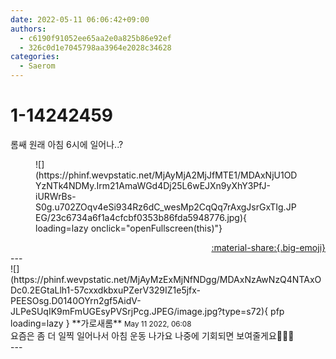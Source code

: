```yaml
---
date: 2022-05-11 06:06:42+09:00
authors:
  - c6190f91052ee65aa2e0a825b86e92ef
  - 326c0d1e7045798aa3964e2028c34628
categories:
  - Saerom
---
```


# 1-14242459

<div class="post-container" markdown="1">
<div class="content-container md-sidebar__scrollwrap" markdown="1">

롬쌔 원래 아침 6시에 일어나..?<br>
<figure markdown="1">
![](https://phinf.wevpstatic.net/MjAyMjA2MjJfMTE1/MDAxNjU1ODYzNTk4NDMy.Irm21AmaWGd4Dj25L6wEJXn9yXhY3PfJ-iURWrBs-S0g.u702ZOqv4eSi934Rz6dC_wesMp2CqQq7rAxgJsrGxTIg.JPEG/23c6734a6f1a4cfcbf0353b86fda5948776.jpg){ loading=lazy onclick="openFullscreen(this)"}
</figure>


</div>
</div>

<div style="text-align: right;" markdown="1">
<a href="https://weverse.io/fromis9/fanpost/1-14242459" style="text-align: right;">:material-share:{.big-emoji}</a>
</div>
---

<div class="comments-container md-sidebar__scrollwrap" markdown="1">
<div class="comment" markdown="1">
<div class='id-container' markdown="1">
![](https://phinf.wevpstatic.net/MjAyMzExMjNfNDgg/MDAxNzAwNzQ4NTAxODc0.2EGtaLlh1-57cxxdkbxuPZerV329IZ1e5jfx-PEESOsg.D0140OYrn2gf5AidV-JLPeSUqIK9mFmUGEsyPVSrjPcg.JPEG/image.jpg?type=s72){ pfp loading=lazy }
**<span class="artist">가로새롬</span>** <small>May 11 2022, 06:08</small><br>
</div>
<div class='comment-body' markdown="1">
요즘은 좀 더 일찍 일어나서 아침 운동 나가요 나중에 기회되면 보여줄게요🤸🏻‍♂️
</div>
</div>
</div>
---
